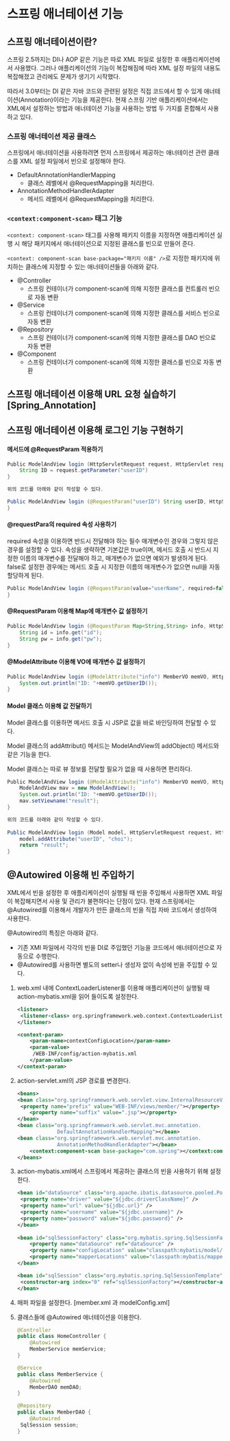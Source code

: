 # 스프링 애너테이션 기능

## 스프링 애너테이션이란?

스프링 2.5까지는 DI나 AOP 같은 기능은 따로 XML 파일로 설정한 후 애플리케이션에서 사용했다. 그러나 애플리케이션의 기능이 복잡해짐에 따라 XML 설정 파일의 내용도 복잡해졌고 관리에도 문제가 생기기 시작했다.

따라서 3.0부터는 DI 같은 자바 코드와 관련된 설정은 직접 코드에서 할 수 있게 애너테이션(Annotation)이라는 기능을 제공한다. 현재 스프링 기반 애플리케이션에서는 XML에서 설정하는 방법과 애너테이션 기능을 사용하는 방법 두 가지를 혼합해서 사용하고 있다.



### 스프링 애너테이션 제공 클래스

스프링에서 애너테이션을 사용하려면 먼저 스프링에서 제공하는 애너테이션 관련 클래스를 XML 설정 파일에서 빈으로 설정해야 한다.

+ DefaultAnnotationHandlerMapping
  + 클래스 레벨에서 @RequestMapping을 처리한다.
+ AnnotationMethodHandlerAdapter
  + 메서드 레벨에서 @RequestMapping을 처리한다.



### `<context:component-scan>` 태그 기능

`<context: component-scan>` 태그를 사용해 패키지 이름을 지정하면 애플리케이션 실행 시 해당 패키지에서 애너테이션으로 지정된 클래스를 빈으로 만들어 준다.

`<context: component-scan base-package="패키지 이름" />`로 지정한 패키지에 위치하는 클래스에 지정할 수 있는 애너테이션들을 아래와 같다.

+ @Controller
  + 스프링 컨테이너가 component-scan에 의해 지정한 클래스를 컨트롤러 빈으로 자동 변환
+ @Service
  + 스프링 컨테이너가 component-scan에 의해 지정한 클래스를 서비스 빈으로 자동 변환
+ @Repository
  + 스프링 컨테이너가 component-scan에 의해 지정한 클래스를 DAO 빈으로 자동 변환
+ @Component
  + 스프링 컨테이너가 component-scan에 의해 지정한 클래스를 빈으로 자동 변환



## 스프링 애너테이션 이용해 URL 요청 실습하기 [Spring_Annotation]



## 스프링 애너테이션 이용해 로그인 기능 구현하기

#### 메서드에 @RequestParam 적용하기

```java
Public ModelAndView login (HttpServletRequest request, HttpServlet response) throws Exception {
	String ID = request.getParameter("userID")
}

위의 코드를 아래와 같이 작성할 수 있다.

Public ModelAndView login (@RequestParam("userID") String userID, HttpServletRequest request, HttpServlet response) throws Exception {
}
```

#### @requestPara의 required 속성 사용하기

required 속성을 이용하면 반드시 전달해야 하는 필수 매개변수인 경우와 그렇지 않은 경우를 설정할 수 있다. 속성을 생략하면 기본값은 true이며, 메서드 호출 시 반드시 지정한 이름의 매개변수를 전달해야 하고, 매개변수가 없으면 예외가 발생하게 된다. false로 설정한 경우에는 메서드 호출 시 지정한 이름의 매개변수가 없으면 null을 자동 할당하게 된다.

```java
Public ModelAndView login (@RequestParam(value="userName", required=false) String userName, HttpServletRequest request, HttpServlet response) throws Exception {
}
```

#### @RequestParam 이용해 Map에 매개변수 값 설정하기

```java
Public ModelAndView login (@RequestParam Map<String,String> info, HttpServletRequest request, HttpServlet response) throws Exception {
    String id = info.get("id");
    String pw = info.get("pw");
}
```



#### @ModelAttribute 이용해 VO에 매개변수 값 설정하기

```java
Public ModelAndView login (@ModelAttribute("info") MemberVO memVO, HttpServletRequest request, HttpServlet response) throws Exception {
    System.out.println("ID: "+memVO.getUserID());
}
```



#### Model 클래스 이용해 값 전달하기

Model 클래스를 이용하면 메서드 호출 시 JSP로 값을 바로 바인딩하여 전달할 수 있다.

Model 클래스의 addAttribut() 메서드는 ModelAndView의 addObject() 메서드와 같은 기능을 한다.

Model 클래스는 따로 뷰 정보를 전달할 필요가 없을 때 사용하면 편리하다.

``` java
Public ModelAndView login (@ModelAttribute("info") MemberVO memVO, HttpServletRequest request, HttpServlet response) throws Exception {
    ModelAndView mav = new ModelAndView();
    System.out.println("ID: "+memVO.getUserID());
    mav.setViewname("result");
}

위의 코드를 아래와 같이 작성할 수 있다.
    
Public ModelAndView login (Model model, HttpServletRequest request, HttpServlet response) throws Exception {
    model.addAttribute("userID", "choi");
	return "result";
}
```



## @Autowired 이용해 빈 주입하기

XML에서 빈을 설정한 후 애플리케이션이 실행될 때 빈을 주입해서 사용하면 XML 파일이 복잡해지면서 사용 및 관리가 불편하다는 단점이 있다. 현재 스프링에서는 @Autowired를 이용해서 개발자가 만든 클래스의 빈을 직접 자바 코드에서 생성하여 사용한다.

@Autowired의 특징은 아래와 같다.

+ 기존 XMl 파일에서 각각의 빈을 DI로 주입했던 기능을 코드에서 애너테이션으로 자동으로 수행한다.
+ @Autowired를 사용하면 별도의 setter나 생성자 없이 속성에 빈을 주입할 수 있다.



1. web.xml 내에 ContextLoaderListener를 이용해 애플리케이션이 실행될 때 action-mybatis.xml을 읽어 들이도록 설정한다.

   ```xml
   <listener>
   	<listener-class> org.springframework.web.context.ContextLoaderListener</listener-class>
   </listener>
   
   <context-param>
       <param-name>contextConfigLocation</param-name>
       <param-value>
       	/WEB-INF/config/action-mybatis.xml
       </param-value>
   </context-param>
   ```

2. action-servlet.xml의 JSP 경로를 변경한다.

   ```xml
   <beans>
   <bean class="org.springframework.web.servlet.view.InternalResourceViewResolver">
   	<property name="prefix" value="WEB-INF/views/member/"></property>
       <property name="suffix" value=".jsp"></property>
   </bean>
   <bean class="org.springframework.web.servlet.mvc.annotation.
                DefaultAnnotationHandlerMapping"></bean>
   <bean class="org.springframework.web.servlet.mvc.annotation.
                AnnotationMethodHandlerAdapter"></bean>
       <context:component-scan base-package="com.spring"></context:component-scan>
   </beans>    
   ```

3. action-mybatis.xml에서 스프링에서 제공하는 클래스의 빈을 사용하기 위해 설정한다.

   ```xml
   <bean id="dataSource" class="org.apache.ibatis.datasource.pooled.PooledDataSource">
   	<property name="driver" value="${jdbc.driverClassName}" />
   	<property name="url" value="${jdbc.url}" />
   	<property name="username" value="${jdbc.username}" />
   	<property name="password" value="${jdbc.password}" />
   </bean>
    
   <bean id="sqlSessionFactory" class="org.mybatis.spring.SqlSessionFactoryBean">
       <property name="dataSource" ref="dataSource" />
       <property name="configLocation" value="classpath:mybatis/model/modelConfig.xml" />
       <property name="mapperLocations" value="classpath:mybatis/mappers/*.xml" />
   </bean>
   
   <bean id="sqlSession" class="org.mybatis.spring.SqlSessionTemplate">
   	<constructor-arg index="0" ref="sqlSessionFactory"></constructor-arg>
   </bean>
   ```

4. 매퍼 파일을 설정한다. [member.xml 과 modelConfig.xml]

5. 클래스들에 @Autowired 애너테이션을 이용한다.

   ```java
   @Controller
   public class HomeController {
       @Autowired
       MemberService memService;
   }
   
   @Service
   public class MemberService {
       @Autowired
       MemberDAO memDAO;
   }
   
   @Repository
   public class MemberDAO {
       @Autowired
   	SqlSession session;
   }
   ```

   